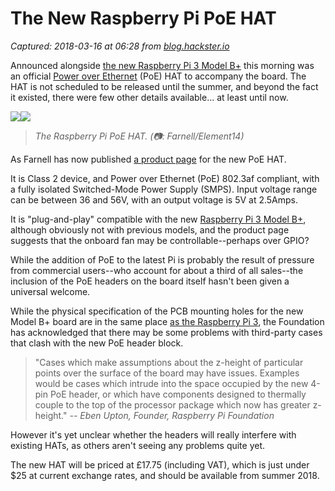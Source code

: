 # The New Raspberry Pi PoE HAT

_Captured: 2018-03-16 at 06:28 from [blog.hackster.io](https://blog.hackster.io/the-new-raspberry-pi-poe-hat-823de8a8f5f?mc_cid=a90c7728ed&mc_eid=1c68da4188)_

Announced alongside [the new Raspberry Pi 3 Model B+](https://blog.hackster.io/meet-the-new-raspberry-pi-3-model-b-2783103a147) this morning was an official [Power over Ethernet](https://en.wikipedia.org/wiki/Power_over_Ethernet) (PoE) HAT to accompany the board. The HAT is not scheduled to be released until the summer, and beyond the fact it existed, there were few other details available… at least until now.

![](https://cdn-images-1.medium.com/freeze/max/60/1*j4k4loHWb_3_UoEdqokWLA.jpeg?q=20)![](https://cdn-images-1.medium.com/max/1600/1*j4k4loHWb_3_UoEdqokWLA.jpeg)

> _The Raspberry Pi PoE HAT. (📷: Farnell/Element14)_

As Farnell has now published [a product page](http://cpc.farnell.com/raspberry-pi/rpi3-modbp-poe/poe-hat-for-raspberry-pi-3-model/dp/SC14884) for the new PoE HAT.

It is Class 2 device, and Power over Ethernet (PoE) 802.3af compliant, with a fully isolated Switched-Mode Power Supply (SMPS). Input voltage range can be between 36 and 56V, with an output voltage is 5V at 2.5Amps.

It is "plug-and-play" compatible with the new [Raspberry Pi 3 Model B+](https://blog.hackster.io/meet-the-new-raspberry-pi-3-model-b-2783103a147), although obviously not with previous models, and the product page suggests that the onboard fan may be controllable--perhaps over GPIO?

While the addition of PoE to the latest Pi is probably the result of pressure from commercial users--who account for about a third of all sales--the inclusion of the PoE headers on the board itself hasn't been given a universal welcome.

While the physical specification of the PCB mounting holes for the new Model B+ board are in the same place [as the Raspberry Pi 3](https://www.raspberrypi.org/documentation/hardware/raspberrypi/mechanical/Raspberry-Pi-3B-V1.2-Mechanical.pdf), the Foundation has acknowledged that there may be some problems with third-party cases that clash with the new PoE header block.

> "Cases which make assumptions about the z-height of particular points over the surface of the board may have issues. Examples would be cases which intrude into the space occupied by the new 4-pin PoE header, or which have components designed to thermally couple to the top of the processor package which now has greater z-height." _-- Eben Upton, Founder, Raspberry Pi Foundation_

However it's yet unclear whether the headers will really interfere with existing HATs, as others aren't seeing any problems quite yet.

The new HAT will be priced at £17.75 (including VAT), which is just under $25 at current exchange rates, and should be available from summer 2018.
